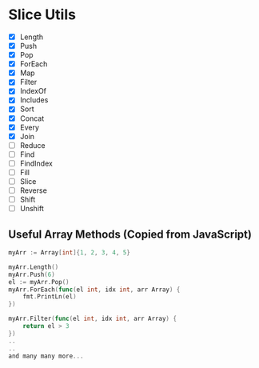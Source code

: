 # Slice Utils
- [x] Length
- [x] Push
- [x] Pop
- [x] ForEach
- [x] Map
- [x] Filter
- [x] IndexOf
- [x] Includes
- [x] Sort
- [x] Concat
- [x] Every
- [x] Join
- [ ] Reduce
- [ ] Find
- [ ] FindIndex
- [ ] Fill
- [ ] Slice
- [ ] Reverse
- [ ] Shift
- [ ] Unshift

## Useful Array Methods (Copied from JavaScript)

```go
myArr := Array[int]{1, 2, 3, 4, 5}

myArr.Length()
myArr.Push(6)
el := myArr.Pop()
myArr.ForEach(func(el int, idx int, arr Array) {
    fmt.PrintLn(el)
})

myArr.Filter(func(el int, idx int, arr Array) {
    return el > 3
})
..
..
and many many more...
```